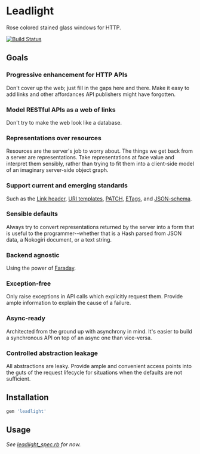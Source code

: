 # Leadlight

Rose colored stained glass windows for HTTP.

[![Build Status](https://secure.travis-ci.org/avdi/leadlight.png)](http://travis-ci.org/avdi/leadlight)


## Goals

### Progressive enhancement for HTTP APIs

Don't cover up the web; just fill in the gaps here and there. Make it easy to
add links and other affordances API publishers might have forgotten.

### Model RESTful APIs as a web of links

Don't try to make the web look like a database.

### Representations over resources

Resources are the server's job to worry about. The things we get back from a
server are representations. Take representations at face value and interpret
them sensibly, rather than trying to fit them into a client-side model of an
imaginary server-side object graph.

### Support current and emerging standards

Such as the [Link header][], [URI templates][], [PATCH][], [ETags][], and
[JSON-schema][].

### Sensible defaults

Always try to convert representations returned by the server into a form that is
useful to the programmer--whether that is a Hash parsed from JSON data, a
Nokogiri document, or a text string.

### Backend agnostic

Using the power of [Faraday][].

### Exception-free

Only raise exceptions in API calls which explicitly request them. Provide ample
information to explain the cause of a failure.

### Async-ready

Architected from the ground up with asynchrony in mind. It's easier to build a
synchronous API on top of an async one than vice-versa.

### Controlled abstraction leakage

All abstractions are leaky. Provide ample and convenient access points into the
guts of the request lifecycle for situations when the defaults are not
sufficient.


[link header]:   http://tools.ietf.org/html/draft-nottingham-http-link-header
[uri templates]: http://tools.ietf.org/html/draft-gregorio-uritemplate
[patch]:         http://tools.ietf.org/html/rfc5789
[etags]:         http://www.w3.org/Protocols/rfc2616/rfc2616-sec14.html#sec14.19
[json-schema]:   http://tools.ietf.org/html/draft-zyp-json-schema
[faraday]:       https://github.com/technoweenie/faraday


## Installation

```ruby
gem 'leadlight'
```

## Usage

_See
[leadlight_spec.rb](https://github.com/avdi/leadlight/blob/master/spec/leadlight_spec.rb)
for now._
